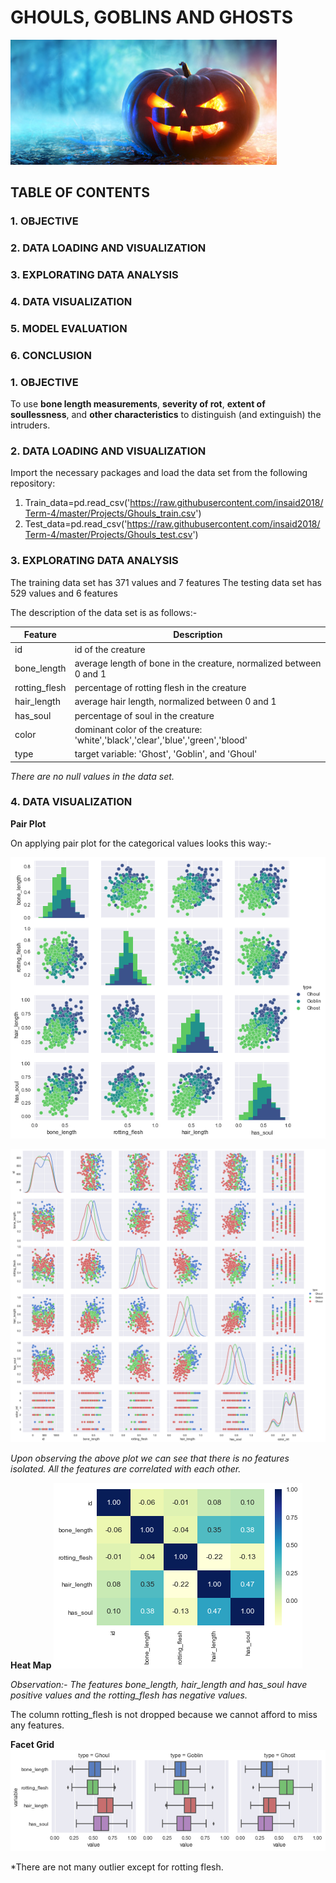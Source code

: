 # GHOULS, GOBLINS AND GHOSTS

![ghost](/images/front_page.png)
                                                                                     
                                            
                                            
## TABLE OF CONTENTS    



### 1. OBJECTIVE

### 2. DATA LOADING AND VISUALIZATION

### 3. EXPLORATING DATA ANALYSIS

### 4. DATA VISUALIZATION
 
### 5. MODEL EVALUATION

### 6. CONCLUSION


### 1. OBJECTIVE
To use **bone length measurements**, **severity of rot**, **extent of soullessness**, and **other characteristics** to distinguish (and extinguish) the intruders.



### 2. DATA LOADING AND VISUALIZATION
Import the necessary packages and load the data set from the following repository:
1. Train_data=pd.read_csv('https://raw.githubusercontent.com/insaid2018/Term-4/master/Projects/Ghouls_train.csv')
2. Test_data=pd.read_csv('https://raw.githubusercontent.com/insaid2018/Term-4/master/Projects/Ghouls_test.csv')



### 3. EXPLORATING DATA ANALYSIS
The training data set has 371 values and 7 features
The testing data set has 529 values and 6 features

The description of the data set is as follows:-


Feature       |  Description
--------------|-------------------------------------------------------------------------------
id            |		id of the creature
bone_length   | 	average length of bone in the creature, normalized between 0 and 1
rotting_flesh |   percentage of rotting flesh in the creature
hair_length   |   average hair length, normalized between 0 and 1
has_soul      |   percentage of soul in the creature
color         |   dominant color of the creature: 'white','black','clear','blue','green','blood'
type          |   target variable: 'Ghost', 'Goblin', and 'Ghoul'

*There are no null values in the data set.*



### 4. DATA VISUALIZATION
__Pair Plot__

On applying pair plot for the categorical values looks this way:-

![pairplot](/images/pairplot.png)

![pairplot1](/images/pairplot1.png)


*Upon observing the above plot we can see that there is no features isolated. All the features are correlated with each other.*


__Heat Map__
![heatmap](/images/heatmap.png)

*Observation:- The features bone_length, hair_length and has_soul have positive values and the rotting_flesh has negative values.*

The column rotting_flesh is not dropped because we cannot afford to miss any features.


__Facet Grid__
![facetgrid](/images/facetgrid.png)

*There are not many outlier except for rotting flesh.











